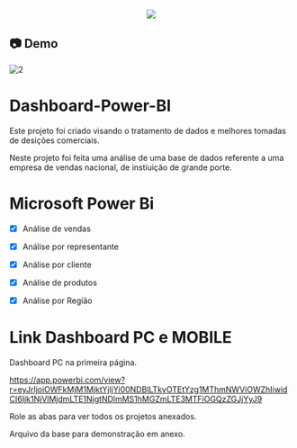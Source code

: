 <h1 align="center"><img src="https://user-images.githubusercontent.com/53831498/135899352-1463af04-5098-4741-bc8a-78c0877e1f96.png"></h1>


## :camera: Demo

![2](https://github.com/FelipeMaximus/Dashboard-Power-BI---2/assets/53831498/1af248f8-a5c9-4134-a963-ae2457541890)


# Dashboard-Power-BI
Este projeto foi criado visando o tratamento de dados e melhores tomadas de desições comerciais.

Neste projeto foi feita uma análise de uma base de dados referente a uma empresa de vendas nacional, de instiuição de grande porte.

# Microsoft Power Bi

  - [x] Análise de vendas
  - [x] Análise por representante
  - [x] Análise por cliente
  - [x] Análise de produtos
  - [x] Análise por Região



 
# Link Dashboard PC e MOBILE
Dashboard PC na primeira página.

https://app.powerbi.com/view?r=eyJrIjoiOWFkMjM1MjktYjljYi00NDBlLTkyOTEtYzg1MThmNWViOWZhIiwidCI6Ijk1NjVlMjdmLTE1NjgtNDlmMS1hMGZmLTE3MTFiOGQzZGJjYyJ9

Role as abas para ver todos os projetos anexados.

Arquivo da base para demonstração em anexo.
